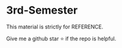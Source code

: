 # 3rd-Semester

This material is strictly for REFERENCE.

Give me a github star ⭐ if the repo is helpful.
